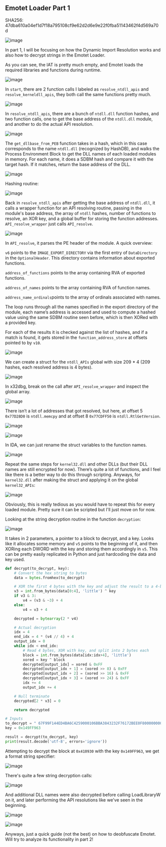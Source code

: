 ## Emotet Loader Part 1

SHA256: 47dba610a04ef1d7f18a795108cf9e62d2d6e9e22f0fba51143462f4d569a70d

![image](https://github.com/jiayuchann/jiayuchann.github.io/assets/58498244/407ffbf4-d416-42f8-803e-4129d091f529)

In part 1, I will be focusing on how the Dynamic Import Resolution works and also how to decrypt strings in the Emotet Loader. 

As you can see, the IAT is pretty much empty, and Emotet loads the required libraries and functions during runtime.

![image](https://github.com/jiayuchann/jiayuchann.github.io/assets/58498244/e5162640-1c15-4dd2-b52e-ce417b47f39b)

In `start`, there are 2 function calls I labeled as `resolve_ntdll_apis` and `resolve_kerneldll_apis`, they both call the same functions pretty much.

![image](https://github.com/jiayuchann/jiayuchann.github.io/assets/58498244/439453ec-2d9e-4967-8f25-ddbdf7e3cdc7)

In `resolve_ntdll_apis`, there are a bunch of `ntdll.dll` function hashes, and two function calls, one to get the base address of the `ntdll.dll` module, and another to do the actual API resolution.

![image](https://github.com/jiayuchann/jiayuchann.github.io/assets/58498244/57d9b5b0-baf4-4238-bf01-67518ba7ce14)

The `get_dllbase_from_PEB` function takes in a hash, which in this case corresponds to the name `ntdll.dll` (recognized by HashDB), and walks the Process Environment Block to get the DLL names of each loaded modules in memory. For each name, it does a SDBM hash and compare it with the target hash. If it matches, return the base address of the DLL.  

![image](https://github.com/jiayuchann/jiayuchann.github.io/assets/58498244/b3263433-db07-4365-bd31-77549555aad3)

Hashing routine:

![image](https://github.com/jiayuchann/jiayuchann.github.io/assets/58498244/ae3704e0-6145-4dc2-94f2-4b1c25460e3f)

Back in `resolve_ntdll_apis` after getting the base address of `ntdll.dll`, it calls a wrapper function for an API resolving routine, passing in the module's base address, the array of `ntdll` hashes, number of functions to resolve, an XOR key, and a global buffer for storing the function addresses. `API_resolve_wrapper` just calls `API_resolve`.

![image](https://github.com/jiayuchann/jiayuchann.github.io/assets/58498244/247d5a0b-3446-4b88-a982-9951ee5b3b20)

In `API_resolve`, it parses the PE header of the module. A quick overview:

`v6` points to the `IMAGE_EXPORT_DIRECTORY` via the first entry of `DataDirectory` in the `OptionalHeader`. This directory contains information about exported functions.

`address_of_functions` points to the array containing RVA of exported functions.

`address_of_names` points to the array containing RVA of function names.

`address_name_ordinals`points to the array of ordinals associated with names.

The loop runs through all the names specified in the export directory of the module, each name’s address is accessed and used to compute a hashed value using the same SDBM routine seen before, which is then XORed with a provided key. 

For each of the results it is checked against the list of hashes, and if a match is found, it gets stored in the `function_address_store` at offsets pointed to by `v10`.

![image](https://github.com/jiayuchann/jiayuchann.github.io/assets/58498244/d18c9e06-fb6e-4919-8783-73258a5ed9ea)

We can create a struct for the `ntdll_APIs` global with size 209 * 4 (209 hashes, each resolved address is 4 bytes).

![image](https://github.com/jiayuchann/jiayuchann.github.io/assets/58498244/ada99ef1-ce9e-4bab-bdfe-e9ae50e3ec8a)

In x32dbg, break on the call after `API_resolve_wrapper` and inspect the global array.

![image](https://github.com/jiayuchann/jiayuchann.github.io/assets/58498244/25f89b1d-46dd-488c-89fe-f596ace82d8b)

There isn’t a lot of addresses that got resolved, but here, at offset 5 `0x77D28D0` is `ntdll.memcpy` and at offset 8 `0x77CDFF50` is `ntdll.RtlGetVersion`. 

![image](https://github.com/jiayuchann/jiayuchann.github.io/assets/58498244/d28b6229-9c64-442f-8126-2ddf7ad5ed40)

![image](https://github.com/jiayuchann/jiayuchann.github.io/assets/58498244/3d5af8ee-cf1f-4ab5-8cea-3a5ecc96cf81)

In IDA, we can just rename the struct variables to the function names.

![image](https://github.com/jiayuchann/jiayuchann.github.io/assets/58498244/553e854f-5377-40b9-b13a-cb0fb566e45e)

Repeat the same steps for `kernel32.dll` and other DLLs (but their DLL names are still encrypted for now). There’s quite a lot of functions, and I feel like there is a better way to do this through scripting. Anyways, for `kernel32.dll` after making the struct and applying it on the global `kernel32_APIs`:

![image](https://github.com/jiayuchann/jiayuchann.github.io/assets/58498244/65287cb2-0291-431f-a68d-14b27996c732)

Obviously, this is really tedious as you would have to repeat this for every loaded module. Pretty sure it can be scripted but I'll just move on for now.

Looking at the string decryption routine in the function `decryption`:

![image](https://github.com/jiayuchann/jiayuchann.github.io/assets/58498244/ecc70476-c24b-4bbc-8331-e29c4bb8356d)

It takes in 2 parameters, a pointer to a block to decrypt, and a key. Looks like it allocates some memory and `v5` points to the beginning of it, and then XORing each DWORD with the key and storing them accordingly in `v5`. This can be pretty easily replicated in Python and just hardcoding the data and key used.

```python
def decrypt(to_decrypt, key):
    # Convert the hex string to bytes
    data = bytes.fromhex(to_decrypt)

    # XOR the first 4 bytes with the key and adjust the result to a 4-byte boundary
    v3 = int.from_bytes(data[0:4], 'little') ^ key
    if v3 & 3:
        v4 = (v3 & ~3) + 4
    else:
        v4 = v3 + 4

    decrypted = bytearray(2 * v4)

    # Actual decryption
    idx = 4
    end_idx = 4 * (v4 // 4) + 4
    output_idx = 0
    while idx < end_idx:
        # Read 4 bytes, XOR with key, and split into 2 bytes each
        block = int.from_bytes(data[idx:idx+4], 'little')
        xored = key ^ block
        decrypted[output_idx] = xored & 0xFF
        decrypted[output_idx + 1] = (xored >> 8) & 0xFF
        decrypted[output_idx + 2] = (xored >> 16) & 0xFF
        decrypted[output_idx + 3] = (xored >> 24) & 0xFF
        idx += 4
        output_idx += 4

    # Null terminate
    decrypted[2 * v3] = 0

    return decrypted

# Inputs
to_decrypt = " 67F99F144ED4BA6C4259000106BBA3843232F76172BEE0F80000000000000000"
key = 0x149FF963

result = decrypt(to_decrypt, key)
print(result.decode('utf-8', errors='ignore'))
```

Attempting to decrypt the block at `0x410930` with the key `0x149FF963`, we get a format string specifier:

![image](https://github.com/jiayuchann/jiayuchann.github.io/assets/58498244/80812f46-5a80-4287-ba43-d43b972acf35)

There's quite a few string decryption calls:

![image](https://github.com/jiayuchann/jiayuchann.github.io/assets/58498244/1ed8ef2a-f2ef-497b-b998-bda61e15002a)

And additional DLL names were also decrypted before calling LoadLibraryW on it, and later performing the API resolutions like we've seen in the beginning.

![image](https://github.com/jiayuchann/jiayuchann.github.io/assets/58498244/400b1c9b-1426-4f2f-90b8-75fbece7a34c)

![image](https://github.com/jiayuchann/jiayuchann.github.io/assets/58498244/b8d24e01-8c49-4870-b4e0-c5d1e2a224fb)

Anyways, just a quick guide (not the best) on how to deobfuscate Emotet. Will try to analyze its functionality in part 2!
